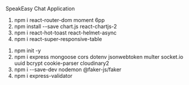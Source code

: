 SpeakEasy Chat Application

<!-- Frontend -->
1. npm i react-router-dom moment 6pp
2. npm install --save chart.js react-chartjs-2
3.  npm i react-hot-toast react-helmet-async
4. npm i react-super-responsive-table

<!-- Backend -->
1. npm init -y
2. npm i express mongoose cors dotenv jsonwebtoken multer socket.io uuid bcrypt cookie-parser cloudinary2
3. npm i --save-dev nodemon @faker-js/faker
4. npm i express-validator
